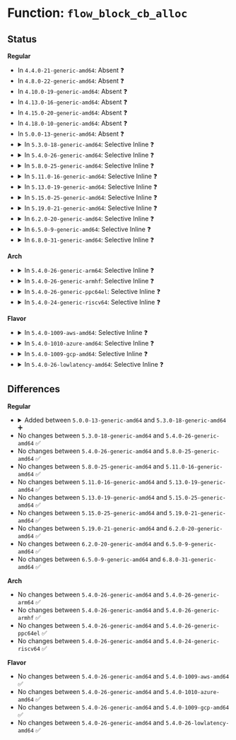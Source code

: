 # Function: <code>flow_block_cb_alloc</code>

## Status
<b>Regular</b>
<ul>
<li>
In <code>4.4.0-21-generic-amd64</code>: Absent ❓
</li>
<li>
In <code>4.8.0-22-generic-amd64</code>: Absent ❓
</li>
<li>
In <code>4.10.0-19-generic-amd64</code>: Absent ❓
</li>
<li>
In <code>4.13.0-16-generic-amd64</code>: Absent ❓
</li>
<li>
In <code>4.15.0-20-generic-amd64</code>: Absent ❓
</li>
<li>
In <code>4.18.0-10-generic-amd64</code>: Absent ❓
</li>
<li>
In <code>5.0.0-13-generic-amd64</code>: Absent ❓
</li>
<li>
<details>
<summary>In <code>5.3.0-18-generic-amd64</code>: Selective Inline ❓</summary>

```c
struct flow_block_cb * flow_block_cb_alloc(flow_setup_cb_t * cb, void * cb_ident, void * cb_priv, void (*)(void *) release)
```

```json
{
  "name": "flow_block_cb_alloc",
  "collision_type": "Unique Global",
  "inline_type": "Selective",
  "funcs": [
    {
      "addr": 18446744071588484389,
      "name": "flow_block_cb_alloc",
      "external": true,
      "loc": "net/core/flow_offload.c:168",
      "file": "net/core/flow_offload.c",
      "inline": "not declared, inlined",
      "caller_inline": [
        "net/core/flow_offload.c:flow_block_cb_setup_simple"
      ],
      "caller_func": []
    }
  ],
  "symbols": [
    {
      "addr": 18446744071588484016,
      "name": "flow_block_cb_alloc",
      "section": ".text",
      "bind": "STB_GLOBAL",
      "size": 89
    }
  ]
}
```
</details>
</li>
<li>
<details>
<summary>In <code>5.4.0-26-generic-amd64</code>: Selective Inline ❓</summary>

```c
struct flow_block_cb * flow_block_cb_alloc(flow_setup_cb_t * cb, void * cb_ident, void * cb_priv, void (*)(void *) release)
```

```json
{
  "name": "flow_block_cb_alloc",
  "collision_type": "Unique Global",
  "inline_type": "Selective",
  "funcs": [
    {
      "addr": 18446744071588689685,
      "name": "flow_block_cb_alloc",
      "external": true,
      "loc": "net/core/flow_offload.c:170",
      "file": "net/core/flow_offload.c",
      "inline": "not declared, inlined",
      "caller_inline": [
        "net/core/flow_offload.c:flow_block_cb_setup_simple"
      ],
      "caller_func": []
    }
  ],
  "symbols": [
    {
      "addr": 18446744071588689312,
      "name": "flow_block_cb_alloc",
      "section": ".text",
      "bind": "STB_GLOBAL",
      "size": 89
    }
  ]
}
```
</details>
</li>
<li>
<details>
<summary>In <code>5.8.0-25-generic-amd64</code>: Selective Inline ❓</summary>

```c
struct flow_block_cb * flow_block_cb_alloc(flow_setup_cb_t * cb, void * cb_ident, void * cb_priv, void (*)(void *) release)
```

```json
{
  "name": "flow_block_cb_alloc",
  "collision_type": "Unique Global",
  "inline_type": "Selective",
  "funcs": [
    {
      "addr": 18446744071589555861,
      "name": "flow_block_cb_alloc",
      "external": true,
      "loc": "net/core/flow_offload.c:205",
      "file": "net/core/flow_offload.c",
      "inline": "not declared, inlined",
      "caller_inline": [
        "net/core/flow_offload.c:flow_indr_block_cb_alloc"
      ],
      "caller_func": [
        "net/core/flow_offload.c:flow_block_cb_setup_simple"
      ]
    }
  ],
  "symbols": [
    {
      "addr": 18446744071589555760,
      "name": "flow_block_cb_alloc",
      "section": ".text",
      "bind": "STB_GLOBAL",
      "size": 96
    }
  ]
}
```
</details>
</li>
<li>
<details>
<summary>In <code>5.11.0-16-generic-amd64</code>: Selective Inline ❓</summary>

```c
struct flow_block_cb * flow_block_cb_alloc(flow_setup_cb_t * cb, void * cb_ident, void * cb_priv, void (*)(void *) release)
```

```json
{
  "name": "flow_block_cb_alloc",
  "collision_type": "Unique Global",
  "inline_type": "Selective",
  "funcs": [
    {
      "addr": 18446744071589565031,
      "name": "flow_block_cb_alloc",
      "external": true,
      "loc": "net/core/flow_offload.c:205",
      "file": "net/core/flow_offload.c",
      "inline": "not declared, inlined",
      "caller_inline": [
        "net/core/flow_offload.c:flow_indr_block_cb_alloc",
        "net/core/flow_offload.c:flow_block_cb_setup_simple"
      ],
      "caller_func": []
    }
  ],
  "symbols": [
    {
      "addr": 18446744071589564896,
      "name": "flow_block_cb_alloc",
      "section": ".text",
      "bind": "STB_GLOBAL",
      "size": 96
    }
  ]
}
```
</details>
</li>
<li>
<details>
<summary>In <code>5.13.0-19-generic-amd64</code>: Selective Inline ❓</summary>

```c
struct flow_block_cb * flow_block_cb_alloc(flow_setup_cb_t * cb, void * cb_ident, void * cb_priv, void (*)(void *) release)
```

```json
{
  "name": "flow_block_cb_alloc",
  "collision_type": "Unique Global",
  "inline_type": "Selective",
  "funcs": [
    {
      "addr": 18446744071589463319,
      "name": "flow_block_cb_alloc",
      "external": true,
      "loc": "net/core/flow_offload.c:205",
      "file": "net/core/flow_offload.c",
      "inline": "not declared, inlined",
      "caller_inline": [
        "net/core/flow_offload.c:flow_indr_block_cb_alloc",
        "net/core/flow_offload.c:flow_block_cb_setup_simple"
      ],
      "caller_func": []
    }
  ],
  "symbols": [
    {
      "addr": 18446744071589463184,
      "name": "flow_block_cb_alloc",
      "section": ".text",
      "bind": "STB_GLOBAL",
      "size": 96
    }
  ]
}
```
</details>
</li>
<li>
<details>
<summary>In <code>5.15.0-25-generic-amd64</code>: Selective Inline ❓</summary>

```c
struct flow_block_cb * flow_block_cb_alloc(flow_setup_cb_t * cb, void * cb_ident, void * cb_priv, void (*)(void *) release)
```

```json
{
  "name": "flow_block_cb_alloc",
  "collision_type": "Unique Global",
  "inline_type": "Selective",
  "funcs": [
    {
      "addr": 18446744071590201687,
      "name": "flow_block_cb_alloc",
      "external": true,
      "loc": "net/core/flow_offload.c:205",
      "file": "net/core/flow_offload.c",
      "inline": "not declared, inlined",
      "caller_inline": [
        "net/core/flow_offload.c:flow_indr_block_cb_alloc",
        "net/core/flow_offload.c:flow_block_cb_setup_simple"
      ],
      "caller_func": []
    }
  ],
  "symbols": [
    {
      "addr": 18446744071590201088,
      "name": "flow_block_cb_alloc",
      "section": ".text",
      "bind": "STB_GLOBAL",
      "size": 96
    }
  ]
}
```
</details>
</li>
<li>
<details>
<summary>In <code>5.19.0-21-generic-amd64</code>: Selective Inline ❓</summary>

```c
struct flow_block_cb * flow_block_cb_alloc(flow_setup_cb_t * cb, void * cb_ident, void * cb_priv, void (*)(void *) release)
```

```json
{
  "name": "flow_block_cb_alloc",
  "collision_type": "Unique Global",
  "inline_type": "Selective",
  "funcs": [
    {
      "addr": 18446744071591767291,
      "name": "flow_block_cb_alloc",
      "external": true,
      "loc": "net/core/flow_offload.c:226",
      "file": "net/core/flow_offload.c",
      "inline": "not declared, inlined",
      "caller_inline": [
        "net/core/flow_offload.c:flow_indr_block_cb_alloc",
        "net/core/flow_offload.c:flow_block_cb_setup_simple"
      ],
      "caller_func": []
    }
  ],
  "symbols": [
    {
      "addr": 18446744071591767136,
      "name": "flow_block_cb_alloc",
      "section": ".text",
      "bind": "STB_GLOBAL",
      "size": 101
    }
  ]
}
```
</details>
</li>
<li>
<details>
<summary>In <code>6.2.0-20-generic-amd64</code>: Selective Inline ❓</summary>

```c
struct flow_block_cb * flow_block_cb_alloc(flow_setup_cb_t * cb, void * cb_ident, void * cb_priv, void (*)(void *) release)
```

```json
{
  "name": "flow_block_cb_alloc",
  "collision_type": "Unique Global",
  "inline_type": "Selective",
  "funcs": [
    {
      "addr": 18446744071593558747,
      "name": "flow_block_cb_alloc",
      "external": true,
      "loc": "net/core/flow_offload.c:254",
      "file": "net/core/flow_offload.c",
      "inline": "not declared, inlined",
      "caller_inline": [
        "net/core/flow_offload.c:flow_indr_block_cb_alloc",
        "net/core/flow_offload.c:flow_block_cb_setup_simple"
      ],
      "caller_func": []
    }
  ],
  "symbols": [
    {
      "addr": 18446744071593558576,
      "name": "flow_block_cb_alloc",
      "section": ".text",
      "bind": "STB_GLOBAL",
      "size": 101
    }
  ]
}
```
</details>
</li>
<li>
<details>
<summary>In <code>6.5.0-9-generic-amd64</code>: Selective Inline ❓</summary>

```c
struct flow_block_cb * flow_block_cb_alloc(flow_setup_cb_t * cb, void * cb_ident, void * cb_priv, void (*)(void *) release)
```

```json
{
  "name": "flow_block_cb_alloc",
  "collision_type": "Unique Global",
  "inline_type": "Selective",
  "funcs": [
    {
      "addr": 18446744071594028027,
      "name": "flow_block_cb_alloc",
      "external": true,
      "loc": "net/core/flow_offload.c:254",
      "file": "net/core/flow_offload.c",
      "inline": "not declared, inlined",
      "caller_inline": [
        "net/core/flow_offload.c:flow_indr_block_cb_alloc",
        "net/core/flow_offload.c:flow_block_cb_setup_simple"
      ],
      "caller_func": []
    }
  ],
  "symbols": [
    {
      "addr": 18446744071594027856,
      "name": "flow_block_cb_alloc",
      "section": ".text",
      "bind": "STB_GLOBAL",
      "size": 101
    }
  ]
}
```
</details>
</li>
<li>
<details>
<summary>In <code>6.8.0-31-generic-amd64</code>: Selective Inline ❓</summary>

```c
struct flow_block_cb * flow_block_cb_alloc(flow_setup_cb_t * cb, void * cb_ident, void * cb_priv, void (*)(void *) release)
```

```json
{
  "name": "flow_block_cb_alloc",
  "collision_type": "Unique Global",
  "inline_type": "Selective",
  "funcs": [
    {
      "addr": 18446744071594814976,
      "name": "flow_block_cb_alloc",
      "external": true,
      "loc": "net/core/flow_offload.c:261",
      "file": "net/core/flow_offload.c",
      "inline": "not declared, inlined",
      "caller_inline": [
        "net/core/flow_offload.c:flow_indr_block_cb_alloc",
        "net/core/flow_offload.c:flow_block_cb_setup_simple"
      ],
      "caller_func": []
    }
  ],
  "symbols": [
    {
      "addr": 18446744071594814752,
      "name": "flow_block_cb_alloc",
      "section": ".text",
      "bind": "STB_GLOBAL",
      "size": 148
    }
  ]
}
```
</details>
</li>
</ul>
<b>Arch</b>
<ul>
<li>
<details>
<summary>In <code>5.4.0-26-generic-arm64</code>: Selective Inline ❓</summary>

```c
struct flow_block_cb * flow_block_cb_alloc(flow_setup_cb_t * cb, void * cb_ident, void * cb_priv, void (*)(void *) release)
```

```json
{
  "name": "flow_block_cb_alloc",
  "collision_type": "Unique Global",
  "inline_type": "Selective",
  "funcs": [
    {
      "addr": 18446603336502246492,
      "name": "flow_block_cb_alloc",
      "external": true,
      "loc": "net/core/flow_offload.c:170",
      "file": "net/core/flow_offload.c",
      "inline": "not declared, inlined",
      "caller_inline": [
        "net/core/flow_offload.c:flow_block_cb_setup_simple"
      ],
      "caller_func": []
    }
  ],
  "symbols": [
    {
      "addr": 18446603336502245968,
      "name": "flow_block_cb_alloc",
      "section": ".text",
      "bind": "STB_GLOBAL",
      "size": 96
    }
  ]
}
```
</details>
</li>
<li>
<details>
<summary>In <code>5.4.0-26-generic-armhf</code>: Selective Inline ❓</summary>

```c
struct flow_block_cb * flow_block_cb_alloc(flow_setup_cb_t * cb, void * cb_ident, void * cb_priv, void (*)(void *) release)
```

```json
{
  "name": "flow_block_cb_alloc",
  "collision_type": "Unique Global",
  "inline_type": "Selective",
  "funcs": [
    {
      "addr": 3234990876,
      "name": "flow_block_cb_alloc",
      "external": true,
      "loc": "net/core/flow_offload.c:170",
      "file": "net/core/flow_offload.c",
      "inline": "not declared, inlined",
      "caller_inline": [
        "net/core/flow_offload.c:flow_block_cb_setup_simple"
      ],
      "caller_func": []
    }
  ],
  "symbols": [
    {
      "addr": 3234990432,
      "name": "flow_block_cb_alloc",
      "section": ".text",
      "bind": "STB_GLOBAL",
      "size": 88
    }
  ]
}
```
</details>
</li>
<li>
<details>
<summary>In <code>5.4.0-26-generic-ppc64el</code>: Selective Inline ❓</summary>

```c
struct flow_block_cb * flow_block_cb_alloc(flow_setup_cb_t * cb, void * cb_ident, void * cb_priv, void (*)(void *) release)
```

```json
{
  "name": "flow_block_cb_alloc",
  "collision_type": "Unique Global",
  "inline_type": "Selective",
  "funcs": [
    {
      "addr": 13835058055295742448,
      "name": "flow_block_cb_alloc",
      "external": true,
      "loc": "net/core/flow_offload.c:170",
      "file": "net/core/flow_offload.c",
      "inline": "not declared, inlined",
      "caller_inline": [
        "net/core/flow_offload.c:flow_block_cb_setup_simple"
      ],
      "caller_func": []
    }
  ],
  "symbols": [
    {
      "addr": 13835058055295740352,
      "name": "flow_block_cb_alloc",
      "section": ".text",
      "bind": "STB_GLOBAL",
      "size": 180
    }
  ]
}
```
</details>
</li>
<li>
<details>
<summary>In <code>5.4.0-24-generic-riscv64</code>: Selective Inline ❓</summary>

```c
struct flow_block_cb * flow_block_cb_alloc(flow_setup_cb_t * cb, void * cb_ident, void * cb_priv, void (*)(void *) release)
```

```json
{
  "name": "flow_block_cb_alloc",
  "collision_type": "Unique Global",
  "inline_type": "Selective",
  "funcs": [
    {
      "addr": 18446743936278486362,
      "name": "flow_block_cb_alloc",
      "external": true,
      "loc": "net/core/flow_offload.c:170",
      "file": "net/core/flow_offload.c",
      "inline": "not declared, inlined",
      "caller_inline": [
        "net/core/flow_offload.c:flow_block_cb_setup_simple"
      ],
      "caller_func": []
    }
  ],
  "symbols": [
    {
      "addr": 18446743936278485994,
      "name": "flow_block_cb_alloc",
      "section": ".text",
      "bind": "STB_GLOBAL",
      "size": 96
    }
  ]
}
```
</details>
</li>
</ul>
<b>Flavor</b>
<ul>
<li>
<details>
<summary>In <code>5.4.0-1009-aws-amd64</code>: Selective Inline ❓</summary>

```c
struct flow_block_cb * flow_block_cb_alloc(flow_setup_cb_t * cb, void * cb_ident, void * cb_priv, void (*)(void *) release)
```

```json
{
  "name": "flow_block_cb_alloc",
  "collision_type": "Unique Global",
  "inline_type": "Selective",
  "funcs": [
    {
      "addr": 18446744071588296421,
      "name": "flow_block_cb_alloc",
      "external": true,
      "loc": "net/core/flow_offload.c:170",
      "file": "net/core/flow_offload.c",
      "inline": "not declared, inlined",
      "caller_inline": [
        "net/core/flow_offload.c:flow_block_cb_setup_simple"
      ],
      "caller_func": []
    }
  ],
  "symbols": [
    {
      "addr": 18446744071588296048,
      "name": "flow_block_cb_alloc",
      "section": ".text",
      "bind": "STB_GLOBAL",
      "size": 89
    }
  ]
}
```
</details>
</li>
<li>
<details>
<summary>In <code>5.4.0-1010-azure-amd64</code>: Selective Inline ❓</summary>

```c
struct flow_block_cb * flow_block_cb_alloc(flow_setup_cb_t * cb, void * cb_ident, void * cb_priv, void (*)(void *) release)
```

```json
{
  "name": "flow_block_cb_alloc",
  "collision_type": "Unique Global",
  "inline_type": "Selective",
  "funcs": [
    {
      "addr": 18446744071588009237,
      "name": "flow_block_cb_alloc",
      "external": true,
      "loc": "net/core/flow_offload.c:170",
      "file": "net/core/flow_offload.c",
      "inline": "not declared, inlined",
      "caller_inline": [
        "net/core/flow_offload.c:flow_block_cb_setup_simple"
      ],
      "caller_func": []
    }
  ],
  "symbols": [
    {
      "addr": 18446744071588008864,
      "name": "flow_block_cb_alloc",
      "section": ".text",
      "bind": "STB_GLOBAL",
      "size": 89
    }
  ]
}
```
</details>
</li>
<li>
<details>
<summary>In <code>5.4.0-1009-gcp-amd64</code>: Selective Inline ❓</summary>

```c
struct flow_block_cb * flow_block_cb_alloc(flow_setup_cb_t * cb, void * cb_ident, void * cb_priv, void (*)(void *) release)
```

```json
{
  "name": "flow_block_cb_alloc",
  "collision_type": "Unique Global",
  "inline_type": "Selective",
  "funcs": [
    {
      "addr": 18446744071588628245,
      "name": "flow_block_cb_alloc",
      "external": true,
      "loc": "net/core/flow_offload.c:170",
      "file": "net/core/flow_offload.c",
      "inline": "not declared, inlined",
      "caller_inline": [
        "net/core/flow_offload.c:flow_block_cb_setup_simple"
      ],
      "caller_func": []
    }
  ],
  "symbols": [
    {
      "addr": 18446744071588627872,
      "name": "flow_block_cb_alloc",
      "section": ".text",
      "bind": "STB_GLOBAL",
      "size": 89
    }
  ]
}
```
</details>
</li>
<li>
<details>
<summary>In <code>5.4.0-26-lowlatency-amd64</code>: Selective Inline ❓</summary>

```c
struct flow_block_cb * flow_block_cb_alloc(flow_setup_cb_t * cb, void * cb_ident, void * cb_priv, void (*)(void *) release)
```

```json
{
  "name": "flow_block_cb_alloc",
  "collision_type": "Unique Global",
  "inline_type": "Selective",
  "funcs": [
    {
      "addr": 18446744071588766661,
      "name": "flow_block_cb_alloc",
      "external": true,
      "loc": "net/core/flow_offload.c:170",
      "file": "net/core/flow_offload.c",
      "inline": "not declared, inlined",
      "caller_inline": [
        "net/core/flow_offload.c:flow_block_cb_setup_simple"
      ],
      "caller_func": []
    }
  ],
  "symbols": [
    {
      "addr": 18446744071588766288,
      "name": "flow_block_cb_alloc",
      "section": ".text",
      "bind": "STB_GLOBAL",
      "size": 89
    }
  ]
}
```
</details>
</li>
</ul>

## Differences
<b>Regular</b>
<ul>
<li>
<details>
<summary>Added between <code>5.0.0-13-generic-amd64</code> and <code>5.3.0-18-generic-amd64</code> ➕</summary>

```c
struct flow_block_cb * flow_block_cb_alloc(flow_setup_cb_t * cb, void * cb_ident, void * cb_priv, void (*)(void *) release)
```
</details>
</li>
<li>
No changes between <code>5.3.0-18-generic-amd64</code> and <code>5.4.0-26-generic-amd64</code> ✅
</li>
<li>
No changes between <code>5.4.0-26-generic-amd64</code> and <code>5.8.0-25-generic-amd64</code> ✅
</li>
<li>
No changes between <code>5.8.0-25-generic-amd64</code> and <code>5.11.0-16-generic-amd64</code> ✅
</li>
<li>
No changes between <code>5.11.0-16-generic-amd64</code> and <code>5.13.0-19-generic-amd64</code> ✅
</li>
<li>
No changes between <code>5.13.0-19-generic-amd64</code> and <code>5.15.0-25-generic-amd64</code> ✅
</li>
<li>
No changes between <code>5.15.0-25-generic-amd64</code> and <code>5.19.0-21-generic-amd64</code> ✅
</li>
<li>
No changes between <code>5.19.0-21-generic-amd64</code> and <code>6.2.0-20-generic-amd64</code> ✅
</li>
<li>
No changes between <code>6.2.0-20-generic-amd64</code> and <code>6.5.0-9-generic-amd64</code> ✅
</li>
<li>
No changes between <code>6.5.0-9-generic-amd64</code> and <code>6.8.0-31-generic-amd64</code> ✅
</li>
</ul>
<b>Arch</b>
<ul>
<li>
No changes between <code>5.4.0-26-generic-amd64</code> and <code>5.4.0-26-generic-arm64</code> ✅
</li>
<li>
No changes between <code>5.4.0-26-generic-amd64</code> and <code>5.4.0-26-generic-armhf</code> ✅
</li>
<li>
No changes between <code>5.4.0-26-generic-amd64</code> and <code>5.4.0-26-generic-ppc64el</code> ✅
</li>
<li>
No changes between <code>5.4.0-26-generic-amd64</code> and <code>5.4.0-24-generic-riscv64</code> ✅
</li>
</ul>
<b>Flavor</b>
<ul>
<li>
No changes between <code>5.4.0-26-generic-amd64</code> and <code>5.4.0-1009-aws-amd64</code> ✅
</li>
<li>
No changes between <code>5.4.0-26-generic-amd64</code> and <code>5.4.0-1010-azure-amd64</code> ✅
</li>
<li>
No changes between <code>5.4.0-26-generic-amd64</code> and <code>5.4.0-1009-gcp-amd64</code> ✅
</li>
<li>
No changes between <code>5.4.0-26-generic-amd64</code> and <code>5.4.0-26-lowlatency-amd64</code> ✅
</li>
</ul>
